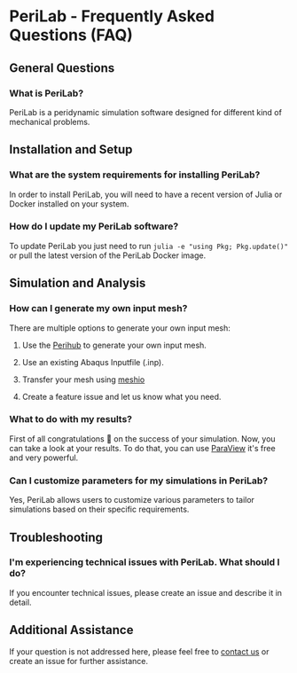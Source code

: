 # PeriLab - Frequently Asked Questions (FAQ)

## General Questions

### What is PeriLab?

PeriLab is a peridynamic simulation software designed for different kind of mechanical problems.

## Installation and Setup

### What are the system requirements for installing PeriLab?

In order to install PeriLab, you will need to have a recent version of Julia or Docker installed on your system.

### How do I update my PeriLab software?

To update PeriLab you just need to run `julia -e "using Pkg; Pkg.update()"` or pull the latest version of the PeriLab Docker image.

## Simulation and Analysis

### How can I generate my own input mesh?

There are multiple options to generate your own input mesh:

1. Use the [Perihub](https://gitlab.com/dlr-perihub/Perihub.jl) to generate your own input mesh.

2. Use an existing Abaqus Inputfile (.inp).

3. Transfer your mesh using [meshio](https://github.com/nschloe/meshio)

4. Create a feature issue and let us know what you need.

### What to do with my results?

First of all congratulations 🎉 on the success of your simulation. Now, you can take a look at your results. To do that, you can use [ParaView](https://www.paraview.org/) it's free and very powerful.

### Can I customize parameters for my simulations in PeriLab?

Yes, PeriLab allows users to customize various parameters to tailor simulations based on their specific requirements.

## Troubleshooting

### I'm experiencing technical issues with PeriLab. What should I do?

If you encounter technical issues, please create an issue and describe it in detail.

## Additional Assistance

If your question is not addressed here, please feel free to [contact us](mailto:christian.willberg@dlr.de) or create an issue for further assistance.
